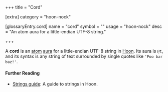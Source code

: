+++
title = "Cord"

[extra]
category = "hoon-nock"

[glossaryEntry.cord]
name = "cord"
symbol = ""
usage = "hoon-nock"
desc = "An atom aura for a little-endian UTF-8 string."

+++

A **cord** is an [atom](/reference/glossary/atom)
[aura](/reference/glossary/aura) for a little-endian UTF-8 string in
[Hoon](/reference/glossary/hoon). Its aura is `@t`, and its syntax is any string
of text surrounded by single quotes like `'Foo bar baz!'`.

#### Further Reading

- [Strings guide](/guides/additional/strings): A guide to strings in Hoon.
